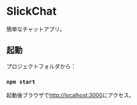 # SlickChat

簡単なチャットアプリ。

## 起動

プロジェクトフォルダから：

### `npm start`

起動後ブラウザで[http://localhost:3000](http://localhost:3000)にアクセス。
